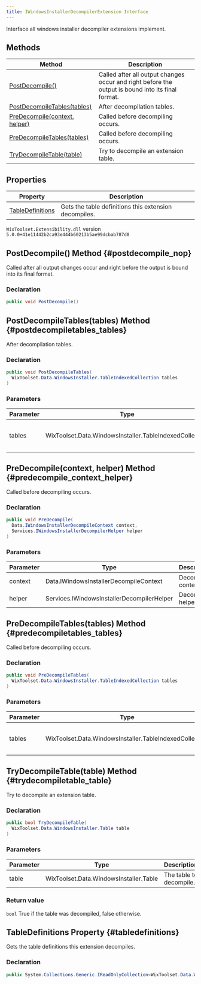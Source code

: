 ```yaml
---
title: IWindowsInstallerDecompilerExtension Interface
---
```

Interface all windows installer decompiler extensions implement.
## Methods
| Method | Description |
| ------ | ----------- |
| [PostDecompile()](#postdecompile_nop) | Called after all output changes occur and right before the output is bound into its final format. |
| [PostDecompileTables(tables)](#postdecompiletables_tables) | After decompilation tables. |
| [PreDecompile(context, helper)](#predecompile_context_helper) | Called before decompiling occurs. |
| [PreDecompileTables(tables)](#predecompiletables_tables) | Called before decompiling occurs. |
| [TryDecompileTable(table)](#trydecompiletable_table) | Try to decompile an extension table. |
## Properties
| Property | Description |
| ------ | ----------- |
| [TableDefinitions](#tabledefinitions) | Gets the table definitions this extension decompiles. |
`WixToolset.Extensibility.dll` version `5.0.0+41e11442b2ca93e444b60213b5ae99dcbab787d8`
## PostDecompile() Method {#postdecompile_nop}
Called after all output changes occur and right before the output is bound into its final format.
### Declaration
```cs
public void PostDecompile()
```
## PostDecompileTables(tables) Method {#postdecompiletables_tables}
After decompilation tables.
### Declaration
```cs
public void PostDecompileTables(
  WixToolset.Data.WindowsInstaller.TableIndexedCollection tables
)
```
### Parameters
| Parameter | Type | Description |
| --------- | ---- | ----------- |
| tables | WixToolset.Data.WindowsInstaller.TableIndexedCollection | The collection of all tables. |
## PreDecompile(context, helper) Method {#predecompile_context_helper}
Called before decompiling occurs.
### Declaration
```cs
public void PreDecompile(
  Data.IWindowsInstallerDecompileContext context,
  Services.IWindowsInstallerDecompilerHelper helper
)
```
### Parameters
| Parameter | Type | Description |
| --------- | ---- | ----------- |
| context | Data.IWindowsInstallerDecompileContext | Decompile context. |
| helper | Services.IWindowsInstallerDecompilerHelper | Decompile helper. |
## PreDecompileTables(tables) Method {#predecompiletables_tables}
Called before decompiling occurs.
### Declaration
```cs
public void PreDecompileTables(
  WixToolset.Data.WindowsInstaller.TableIndexedCollection tables
)
```
### Parameters
| Parameter | Type | Description |
| --------- | ---- | ----------- |
| tables | WixToolset.Data.WindowsInstaller.TableIndexedCollection | The collection of all tables. |
## TryDecompileTable(table) Method {#trydecompiletable_table}
Try to decompile an extension table.
### Declaration
```cs
public bool TryDecompileTable(
  WixToolset.Data.WindowsInstaller.Table table
)
```
### Parameters
| Parameter | Type | Description |
| --------- | ---- | ----------- |
| table | WixToolset.Data.WindowsInstaller.Table | The table to decompile. |
### Return value
`bool` True if the table was decompiled, false otherwise.
## TableDefinitions Property {#tabledefinitions}
Gets the table definitions this extension decompiles.
### Declaration
```cs
public System.Collections.Generic.IReadOnlyCollection<WixToolset.Data.WindowsInstaller.TableDefinition> TableDefinitions { get; set; }
```

